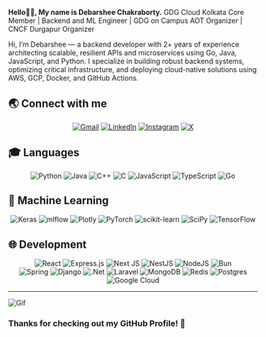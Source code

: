 <!-- ![LinedIn Banner](https://github.com/debarshee2004/debarshee2004/assets/129538241/1f5bfd75-8a9c-45b6-ab7a-7ee9affe2a70)

<br /> -->

**Hello👋👋, My name is Debarshee Chakraborty.** GDG Cloud Kolkata Core Member | Backend and ML Engineer | GDG on Campus AOT Organizer | CNCF Durgapur Organizer

Hi, I’m Debarshee — a backend developer with 2+ years of experience architecting scalable, resilient APIs and microservices using Go, Java, JavaScript, and Python. I specialize in building robust backend systems, optimizing critical infrastructure, and deploying cloud-native solutions using AWS, GCP, Docker, and GitHub Actions.

<!-- ## 🚀 **Fun Fact**

- 🔭 I’m currently working on **Something Cool**! <br/>
- 👯 I’m looking to collaborate on **Cool Project**.<br/>
- 💬 Ask me about **Backend, DevOps and AI-ML**.<br/>
- 📫 Reach me out, on my **Socials.**<br/> -->

## 🌏 **Connect with me**

<div align=center>

[![Gmail](https://img.shields.io/badge/Gmail-D14836?style=for-the-badge&logo=gmail&logoColor=white&height=30)](mailto:debarsheechakraborty.11d@gmail.com)
[![LinkedIn](https://img.shields.io/badge/linkedin-%230077B5.svg?style=for-the-badge&logo=linkedin&logoColor=white&height=30)](https://www.linkedin.com/in/debarshee-chakraborty-dc2004/)
[![Instagram](https://img.shields.io/badge/Instagram-%23E4405F.svg?style=for-the-badge&logo=Instagram&logoColor=white&height=30)](https://www.instagram.com/dino04.ai/)
[![X](https://img.shields.io/badge/X-%23000000.svg?style=for-the-badge&logo=X&logoColor=white&height=30)](https://twitter.com/dinocodes69)

</div>

## 🎓 **Languages**

<div align=center>

![Python](https://img.shields.io/badge/python-3670A0?style=for-the-badge&logo=python&logoColor=ffdd54&height=30)
![Java](https://img.shields.io/badge/java-%23ED8B00.svg?style=for-the-badge&logo=openjdk&logoColor=white&height=30)
![C++](https://img.shields.io/badge/c++-%2300599C.svg?style=for-the-badge&logo=c%2B%2B&logoColor=white&height=30)
![C](https://img.shields.io/badge/c-%2300599C.svg?style=for-the-badge&logo=c&logoColor=white&height=30)
![JavaScript](https://img.shields.io/badge/javascript-%23323330.svg?style=for-the-badge&logo=javascript&logoColor=%23F7DF1E&height=30)
![TypeScript](https://img.shields.io/badge/typescript-%23007ACC.svg?style=for-the-badge&logo=typescript&logoColor=white&height=30)
![Go](https://img.shields.io/badge/go-%2300ADD8.svg?style=for-the-badge&logo=go&logoColor=white&height=30)

</div>

## 🤖 **Machine Learning**

<div align=center>

![Keras](https://img.shields.io/badge/Keras-%23D00000.svg?style=for-the-badge&logo=Keras&logoColor=white&height=30)
![mlflow](https://img.shields.io/badge/mlflow-%23d9ead3.svg?style=for-the-badge&logo=numpy&logoColor=blue&height=30)
![Plotly](https://img.shields.io/badge/Plotly-%233F4F75.svg?style=for-the-badge&logo=plotly&logoColor=white&height=30)
![PyTorch](https://img.shields.io/badge/PyTorch-%23EE4C2C.svg?style=for-the-badge&logo=PyTorch&logoColor=white&height=30)
![scikit-learn](https://img.shields.io/badge/scikit--learn-%23F7931E.svg?style=for-the-badge&logo=scikit-learn&logoColor=white&height=30)
![SciPy](https://img.shields.io/badge/SciPy-%230C55A5.svg?style=for-the-badge&logo=scipy&logoColor=%white&height=30)
![TensorFlow](https://img.shields.io/badge/TensorFlow-%23FF6F00.svg?style=for-the-badge&logo=TensorFlow&logoColor=white&height=30)

</div>

## 🌐 **Development**

<div align=center>

![React](https://img.shields.io/badge/react-%2320232a.svg?style=for-the-badge&logo=react&logoColor=%2361DAFB&height=30)
![Express.js](https://img.shields.io/badge/express.js-%23404d59.svg?style=for-the-badge&logo=express&logoColor=%2361DAFB&height=30)
![Next JS](https://img.shields.io/badge/Next-black?style=for-the-badge&logo=next.js&logoColor=white&height=30)
![NestJS](https://img.shields.io/badge/nestjs-%23E0234E.svg?style=for-the-badge&logo=nestjs&logoColor=white&height=30)
![NodeJS](https://img.shields.io/badge/node.js-6DA55F?style=for-the-badge&logo=node.js&logoColor=white&height=30)
![Bun](https://img.shields.io/badge/Bun-%23000000.svg?style=for-the-badge&logo=bun&logoColor=white&height=30)
<br>
![Spring](https://img.shields.io/badge/spring-%236DB33F.svg?style=for-the-badge&logo=spring&logoColor=white&height=30)
![Django](https://img.shields.io/badge/django-%23092E20.svg?style=for-the-badge&logo=django&logoColor=white&height=30)
![.Net](https://img.shields.io/badge/.NET-5C2D91?style=for-the-badge&logo=.net&logoColor=white&height=30)
![Laravel](https://img.shields.io/badge/laravel-%23FF2D20.svg?style=for-the-badge&logo=laravel&logoColor=white&height=30)
![MongoDB](https://img.shields.io/badge/MongoDB-%234ea94b.svg?style=for-the-badge&logo=mongodb&logoColor=white&height=30)
![Redis](https://img.shields.io/badge/redis-%23DD0031.svg?style=for-the-badge&logo=redis&logoColor=white&height=30)
![Postgres](https://img.shields.io/badge/postgres-%23316192.svg?style=for-the-badge&logo=postgresql&logoColor=white&height=30)
![Google Cloud](https://img.shields.io/badge/GoogleCloud-%234285F4.svg?style=for-the-badge&logo=google-cloud&logoColor=white&height=30)

</div>


<hr />

![Gif](https://images-wixmp-ed30a86b8c4ca887773594c2.wixmp.com/f/c83c004e-1370-4756-88e5-4071de797088/dfredg5-0a60e875-646e-4d6c-bb91-73086f012808.gif?token=eyJ0eXAiOiJKV1QiLCJhbGciOiJIUzI1NiJ9.eyJzdWIiOiJ1cm46YXBwOjdlMGQxODg5ODIyNjQzNzNhNWYwZDQxNWVhMGQyNmUwIiwiaXNzIjoidXJuOmFwcDo3ZTBkMTg4OTgyMjY0MzczYTVmMGQ0MTVlYTBkMjZlMCIsIm9iaiI6W1t7InBhdGgiOiJcL2ZcL2M4M2MwMDRlLTEzNzAtNDc1Ni04OGU1LTQwNzFkZTc5NzA4OFwvZGZyZWRnNS0wYTYwZTg3NS02NDZlLTRkNmMtYmI5MS03MzA4NmYwMTI4MDguZ2lmIn1dXSwiYXVkIjpbInVybjpzZXJ2aWNlOmZpbGUuZG93bmxvYWQiXX0.LGN_eGL7dT0xRj4oRbyRRVay-pHbyiXHru7YoVPcRro)

### **Thanks for checking out my GitHub Profile!** 🙏
